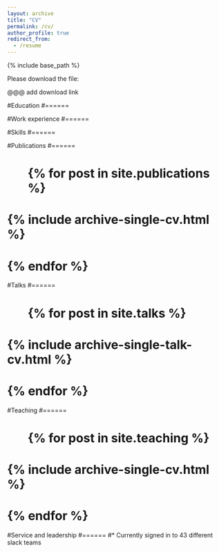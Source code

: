 ```yaml
---
layout: archive
title: "CV"
permalink: /cv/
author_profile: true
redirect_from:
  - /resume
---
```


{% include base_path %}

Please download the file:

@@@ add download link

#Education
#======

#Work experience
#======
  
#Skills
#======

#Publications
#======
#  <ul>{% for post in site.publications %}
#    {% include archive-single-cv.html %}
#  {% endfor %}</ul>
  
#Talks
#======
#  <ul>{% for post in site.talks %}
#    {% include archive-single-talk-cv.html %}
#  {% endfor %}</ul>
  
#Teaching
#======
#  <ul>{% for post in site.teaching %}
#    {% include archive-single-cv.html %}
#  {% endfor %}</ul>
  
#Service and leadership
#======
#* Currently signed in to 43 different slack teams
